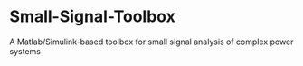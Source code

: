 # Small-Signal-Toolbox
A Matlab/Simulink-based toolbox for small signal analysis of complex power systems

